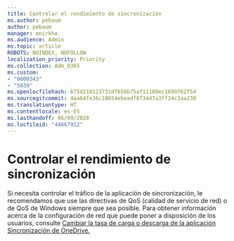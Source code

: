```yaml
---
title: Controlar el rendimiento de sincronización
ms.author: pebaum
author: pebaum
manager: mnirkhe
ms.audience: Admin
ms.topic: article
ROBOTS: NOINDEX, NOFOLLOW
localization_priority: Priority
ms.collection: Adm_O365
ms.custom:
- "9000343"
- "5839"
ms.openlocfilehash: 675d218123731df656b75af11189ec1699762f54
ms.sourcegitcommit: 4aa64fe36c18654ebeadf8f34d7a3ff24c3aa230
ms.translationtype: HT
ms.contentlocale: es-ES
ms.lasthandoff: 06/09/2020
ms.locfileid: "44667912"
---
```

# <a name="control-sync-throughput"></a>Controlar el rendimiento de sincronización

Si necesita controlar el tráfico de la aplicación de sincronización, le recomendamos que use las directivas de QoS (calidad de servicio de red) o de QoS de Windows siempre que sea posible. Para obtener información acerca de la configuración de red que puede poner a disposición de los usuarios, consulte [Cambiar la tasa de carga o descarga de la aplicación Sincronización de OneDrive.](https://support.office.com/article/71cc69da-2371-4981-8cc8-b4558bdda56e)